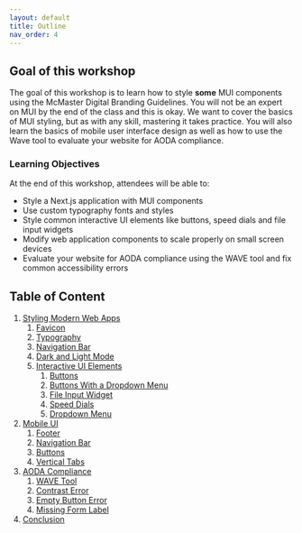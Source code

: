 ```yaml
---
layout: default
title: Outline
nav_order: 4
---
```


## Goal of this workshop

The goal of this workshop is to learn how to style **some** MUI components using the McMaster Digital Branding Guidelines. You will not be an expert on MUI by the end of the class and this is okay. We want to cover the basics of MUI styling, but as with any skill, mastering it takes practice. You will also learn the basics of mobile user interface design as well as how to use the Wave tool to evaluate your website for AODA compliance.

### Learning Objectives

At the end of this workshop, attendees will be able to:

- Style a Next.js application with MUI components
- Use custom typography fonts and styles
- Style common interactive UI elements like buttons, speed dials and file input widgets
- Modify web application components to scale properly on small screen devices
- Evaluate your website for AODA compliance using the WAVE tool and fix common accessibility errors

## Table of Content

1. [Styling Modern Web Apps](styling.md)
	1. [Favicon](favicon.md)
	2. [Typography](typography.md)
	3. [Navigation Bar](navigation-bar.md)
	4.  [Dark and Light Mode](dark-light-mode.md)
	5. [Interactive UI Elements](interactive-ui-elements.md)
		1. [Buttons](interactive-ui-elements.md#buttons)
		2. [Buttons With a Dropdown Menu](interactive-ui-elements.md#buttons-with-a-dropdown-menu)
		3. [File Input Widget](interactive-ui-elements.md#file-input-widget)
		4. [Speed Dials](interactive-ui-elements.md#speed-dials)
		5. [Dropdown Menu](interactive-ui-elements.md#dropdown-menu)
3. [Mobile UI](mobile-ui.md)
	1. [Footer](footer.md)
	2. [Navigation Bar](mobile-navbar.md)
	3. [Buttons](buttons.md)
	4. [Vertical Tabs](tabs.md) 
4. [AODA Compliance](aoda.md)
	1. [WAVE Tool](wave.md)
	2. [Contrast Error](contrast-error.md)
	3. [Empty Button Error](empty-button.md)
	4. [Missing Form Label](form-label.md)
5. [Conclusion](conclusion.md)

